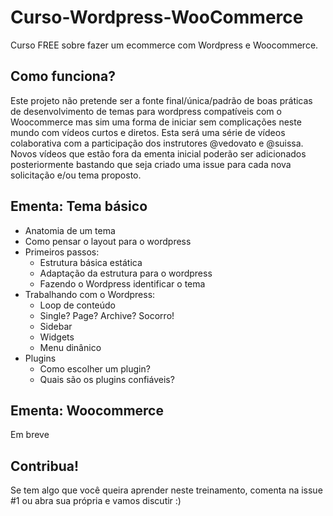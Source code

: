 # Curso-Wordpress-WooCommerce

Curso FREE sobre fazer um ecommerce com Wordpress e Woocommerce.


## Como funciona?
Este projeto não pretende ser a fonte final/única/padrão de boas práticas de desenvolvimento de temas para wordpress compatíveis com o Woocommerce mas sim uma forma de iniciar sem complicações neste mundo com vídeos curtos e diretos. Esta será uma série de vídeos colaborativa com a participação dos instrutores @vedovato e @suissa. Novos vídeos que estão fora da ementa inicial poderão ser adicionados posteriormente bastando que seja criado uma issue para cada nova solicitação e/ou tema proposto.


## Ementa: Tema básico
- Anatomia de um tema
- Como pensar o layout para o wordpress
- Primeiros passos:
    - Estrutura básica estática
    - Adaptação da estrutura para o wordpress
    - Fazendo o Wordpress identificar o tema
- Trabalhando com o Wordpress:
    - Loop de conteúdo
    - Single? Page? Archive? Socorro!
    - Sidebar
    - Widgets
    - Menu dinânico
- Plugins
    - Como escolher um plugin?
    - Quais são os plugins confiáveis?


## Ementa: Woocommerce
Em breve


## Contribua!
Se tem algo que você queira aprender neste treinamento, comenta na issue #1 ou abra sua própria e vamos discutir :)
